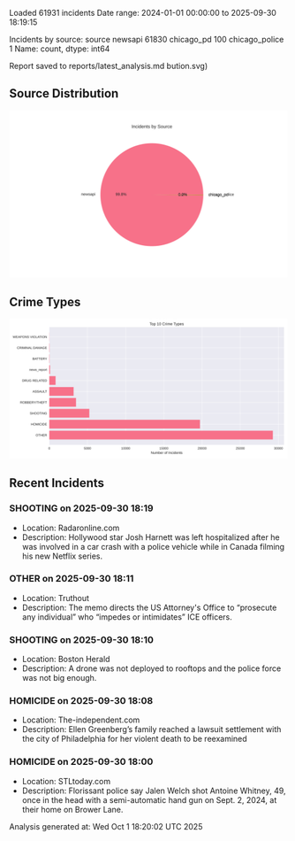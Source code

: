 
Loaded 61931 incidents
Date range: 2024-01-01 00:00:00 to 2025-09-30 18:19:15

Incidents by source:
source
newsapi           61830
chicago_pd          100
chicago_police        1
Name: count, dtype: int64

Report saved to reports/latest_analysis.md
bution.svg)

## Source Distribution
![Source Distribution](images/source_distribution.svg)

## Crime Types
![Crime Types](images/crime_types.svg)

## Recent Incidents

### SHOOTING on 2025-09-30 18:19
- Location: Radaronline.com
- Description: Hollywood star Josh Harnett was left hospitalized after he was involved in a car crash with a police vehicle while in Canada filming his new Netflix series.


### OTHER on 2025-09-30 18:11
- Location: Truthout
- Description: The memo directs the US Attorney's Office to “prosecute any individual” who “impedes or intimidates” ICE officers.


### SHOOTING on 2025-09-30 18:10
- Location: Boston Herald
- Description: A drone was not deployed to rooftops and the police force was not big enough.


### HOMICIDE on 2025-09-30 18:08
- Location: The-independent.com
- Description: Ellen Greenberg’s family reached a lawsuit settlement with the city of Philadelphia for her violent death to be reexamined


### HOMICIDE on 2025-09-30 18:00
- Location: STLtoday.com
- Description: Florissant police say Jalen Welch shot Antoine Whitney, 49, once in the head with a semi-automatic hand gun on Sept. 2, 2024, at their home on Brower Lane.

Analysis generated at: Wed Oct  1 18:20:02 UTC 2025

